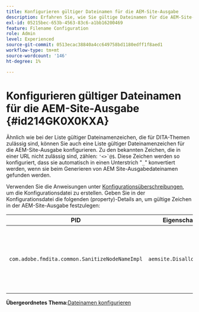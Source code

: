 ```yaml
---
title: Konfigurieren gültiger Dateinamen für die AEM-Site-Ausgabe
description: Erfahren Sie, wie Sie gültige Dateinamen für die AEM-Site-Ausgabe konfigurieren
exl-id: 05215bec-653b-4563-83c6-a1bb16200469
feature: Filename Configuration
role: Admin
level: Experienced
source-git-commit: 0513ecac38840a4cc649758bd1180edff1f8aed1
workflow-type: tm+mt
source-wordcount: '146'
ht-degree: 1%

---
```


# Konfigurieren gültiger Dateinamen für die AEM-Site-Ausgabe {#id214GK0X0KXA}

Ähnlich wie bei der Liste gültiger Dateinamenzeichen, die für DITA-Themen zulässig sind, können Sie auch eine Liste gültiger Dateinamenzeichen für die AEM-Site-Ausgabe konfigurieren. Zu den bekannten Zeichen, die in einer URL nicht zulässig sind, zählen: ``'<>`@$``. Diese Zeichen werden so konfiguriert, dass sie automatisch in einen Unterstrich &quot;`_`&quot; konvertiert werden, wenn sie beim Generieren von AEM Site-Ausgabedateinamen gefunden werden.

Verwenden Sie die Anweisungen unter [Konfigurationsüberschreibungen](download-install-additional-config-override.md#), um die Konfigurationsdatei zu erstellen. Geben Sie in der Konfigurationsdatei die folgenden \(property\)-Details an, um gültige Zeichen in der AEM-Site-Ausgabe festzulegen:

| PID | Eigenschaftsschlüssel | Eigenschaftswert |
|---|------------|--------------|
| `com.adobe.fmdita.common.SanitizeNodeNameImpl` | `aemsite.DisallowedFileNameChars` | Fügen Sie in den Ausgabedateinamen der AEM-Site Zeichen hinzu, die Sie durch einen Unterstrich ersetzen möchten. <br> **Standardwert**: ``'<\>\`@$`` |

**Übergeordnetes Thema:**&#x200B;[ Dateinamen konfigurieren](conf-file-names.md)
